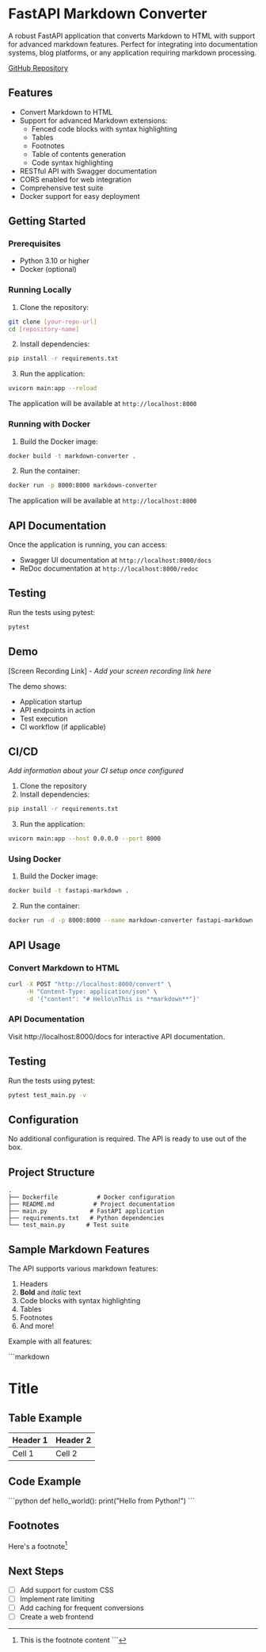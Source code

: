 # FastAPI Markdown Converter

A robust FastAPI application that converts Markdown to HTML with support for advanced markdown features. Perfect for integrating into documentation systems, blog platforms, or any application requiring markdown processing.

[GitHub Repository](https://github.com/RoshannCodes/Markdownify)

## Features

- Convert Markdown to HTML
- Support for advanced Markdown extensions:
  - Fenced code blocks with syntax highlighting
  - Tables
  - Footnotes
  - Table of contents generation
  - Code syntax highlighting
- RESTful API with Swagger documentation
- CORS enabled for web integration
- Comprehensive test suite
- Docker support for easy deployment

## Getting Started

### Prerequisites
- Python 3.10 or higher
- Docker (optional)

### Running Locally

1. Clone the repository:
```bash
git clone [your-repo-url]
cd [repository-name]
```

2. Install dependencies:
```bash
pip install -r requirements.txt
```

3. Run the application:
```bash
uvicorn main:app --reload
```

The application will be available at `http://localhost:8000`

### Running with Docker

1. Build the Docker image:
```bash
docker build -t markdown-converter .
```

2. Run the container:
```bash
docker run -p 8000:8000 markdown-converter
```

The application will be available at `http://localhost:8000`

## API Documentation

Once the application is running, you can access:
- Swagger UI documentation at `http://localhost:8000/docs`
- ReDoc documentation at `http://localhost:8000/redoc`

## Testing

Run the tests using pytest:
```bash
pytest
```

## Demo

[Screen Recording Link] - *Add your screen recording link here*

The demo shows:
- Application startup
- API endpoints in action
- Test execution
- CI workflow (if applicable)

## CI/CD

*Add information about your CI setup once configured*

1. Clone the repository
2. Install dependencies:
```bash
pip install -r requirements.txt
```
3. Run the application:
```bash
uvicorn main:app --host 0.0.0.0 --port 8000
```

### Using Docker

1. Build the Docker image:
```bash
docker build -t fastapi-markdown .
```

2. Run the container:
```bash
docker run -d -p 8000:8000 --name markdown-converter fastapi-markdown
```

## API Usage

### Convert Markdown to HTML

```bash
curl -X POST "http://localhost:8000/convert" \
     -H "Content-Type: application/json" \
     -d '{"content": "# Hello\nThis is **markdown**"}'
```

### API Documentation

Visit http://localhost:8000/docs for interactive API documentation.

## Testing

Run the tests using pytest:

```bash
pytest test_main.py -v
```

## Configuration

No additional configuration is required. The API is ready to use out of the box.

## Project Structure

```
.
├── Dockerfile           # Docker configuration
├── README.md           # Project documentation
├── main.py            # FastAPI application
├── requirements.txt   # Python dependencies
└── test_main.py      # Test suite
```

## Sample Markdown Features

The API supports various markdown features:

1. Headers
2. **Bold** and *italic* text
3. Code blocks with syntax highlighting
4. Tables
5. Footnotes
6. And more!

Example with all features:

\```markdown
# Title

## Table Example
| Header 1 | Header 2 |
|----------|----------|
| Cell 1   | Cell 2   |

## Code Example
\```python
def hello_world():
    print("Hello from Python!")
\```

## Footnotes
Here's a footnote[^1]

[^1]: This is the footnote content
\```

## Next Steps

- [ ] Add support for custom CSS
- [ ] Implement rate limiting
- [ ] Add caching for frequent conversions
- [ ] Create a web frontend
